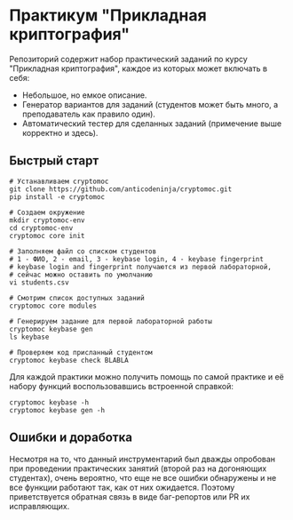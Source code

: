 Практикум "Прикладная криптография"
===================================

Репозиторий содержит набор практический заданий по курсу "Прикладная криптография", каждое из которых может включать в себя:

* Небольшое, но емкое описание.
* Генератор вариантов для заданий (студентов может быть много, а преподаватель как правило один).
* Автоматический тестер для сделанных заданий (примечение выше корректно и здесь).


Быстрый старт
-------------

    # Устанавливаем cryptomoc
    git clone https://github.com/anticodeninja/cryptomoc.git
    pip install -e cryptomoc

    # Создаем окружение
    mkdir cryptomoc-env
    cd cryptomoc-env
    cryptomoc core init

    # Заполняем файл со списком студентов
    # 1 - ФИО, 2 - email, 3 - keybase login, 4 - keybase fingerprint
    # keybase login and fingerprint получаются из первой лабораторной,
    # сейчас можно оставить по умолчанию
    vi students.csv

    # Смотрим список доступных заданий
    cryptomoc core modules

    # Генерируем задание для первой лабораторной работы
    cryptomoc keybase gen
    ls keybase

    # Проверяем код присланный студентом
    cryptomoc keybase check BLABLA

Для каждой практики можно получить помощь по самой практике и её набору функций воспользовавшись встроенной справкой:

    cryptomoc keybase -h
    cryptomoc keybase gen -h


Ошибки и доработка
------------------

Несмотря на то, что данный инструментарий был дважды опробован при проведении практических занятий (второй раз на догоняющих студентах), очень вероятно, что еще не все ошибки обнаружены и не все функции работают так, как от них ожидается.
Поэтому приветствуется обратная связь в виде баг-репортов или PR их исправляющих.
